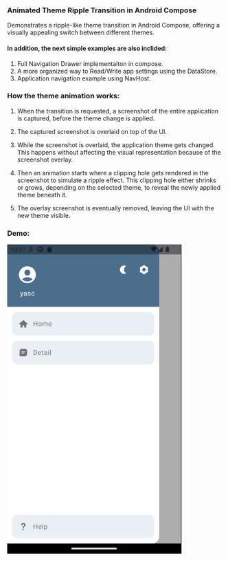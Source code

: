 ### Animated Theme Ripple Transition in Android Compose

Demonstrates a ripple-like theme transition in Android Compose, offering a visually appealing
switch between different themes.

#### In addition, the next simple examples are also inclided:
1. Full Navigation Drawer implementaiton in compose.
2. A more organized way to Read/Write app settings using the DataStore.
3. Application navigation example using NavHost.

### How the theme animation works:
1. When the transition is requested, a screenshot of the entire application is captured,
   before the theme change is applied.

2. The captured screenshot is overlaid on top of the UI.

3. While the screenshot is overlaid, the application theme gets changed.
   This happens without affecting the visual representation because of the screenshot overlay.

4. Then an animation starts where a clipping hole gets rendered in the screenshot to
   simulate a ripple effect. This clipping hole either shrinks or grows,
   depending on the selected theme, to reveal the newly applied theme beneath it.

5. The overlay screenshot is eventually removed, leaving the UI with the new theme visible.

### Demo:
![Demo](demo.gif)
